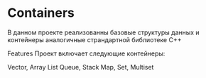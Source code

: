 # Containers
В данном проекте реализованны базовые структуры данных и контейнеры аналогичные страндартной библиотеке С++

Features
Проект включает следующие контейнеры:

Vector, Array
List
Queue, Stack
Map, Set, Multiset
